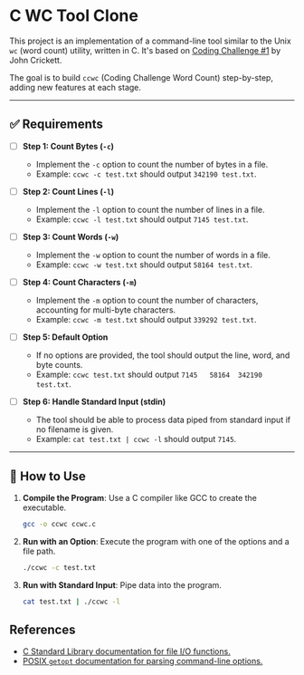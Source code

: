 # **C WC Tool Clone**

This project is an implementation of a command-line tool similar to the Unix `wc` (word count) utility, written in C. It's based on [Coding Challenge #1](https://codingchallenges.fyi/challenges/challenge-wc) by John Crickett.

The goal is to build `ccwc` (Coding Challenge Word Count) step-by-step, adding new features at each stage.

---

## **✅ Requirements**

- [ ] **Step 1: Count Bytes (`-c`)**

  - Implement the `-c` option to count the number of bytes in a file.
  - Example: `ccwc -c test.txt` should output `342190 test.txt`.

- [ ] **Step 2: Count Lines (`-l`)**

  - Implement the `-l` option to count the number of lines in a file.
  - Example: `ccwc -l test.txt` should output `7145 test.txt`.

- [ ] **Step 3: Count Words (`-w`)**

  - Implement the `-w` option to count the number of words in a file.
  - Example: `ccwc -w test.txt` should output `58164 test.txt`.

- [ ] **Step 4: Count Characters (`-m`)**

  - Implement the `-m` option to count the number of characters, accounting for multi-byte characters.
  - Example: `ccwc -m test.txt` should output `339292 test.txt`.

- [ ] **Step 5: Default Option**

  - If no options are provided, the tool should output the line, word, and byte counts.
  - Example: `ccwc test.txt` should output `7145   58164  342190 test.txt`.

- [ ] **Step 6: Handle Standard Input (stdin)**
  - The tool should be able to process data piped from standard input if no filename is given.
  - Example: `cat test.txt | ccwc -l` should output `7145`.

---

## **🚀 How to Use**

1.  **Compile the Program**:
    Use a C compiler like GCC to create the executable.

    ```bash
    gcc -o ccwc ccwc.c
    ```

2.  **Run with an Option**:
    Execute the program with one of the options and a file path.

    ```bash
    ./ccwc -c test.txt
    ```

3.  **Run with Standard Input**:
    Pipe data into the program.
    ```bash
    cat test.txt | ./ccwc -l
    ```

## References

- [C Standard Library documentation for file I/O functions.](https://en.cppreference.com/w/c/io)
- [POSIX `getopt` documentation for parsing command-line options.](https://pubs.opengroup.org/onlinepubs/009696799/functions/getopt.html)
